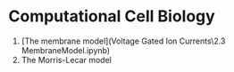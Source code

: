 # Computational Cell Biology

1. [The membrane model](Voltage Gated Ion Currents\2.3 MembraneModel.ipynb)
2. The Morris-Lecar model
 
